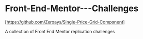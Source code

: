 # Front-End-Mentor---Challenges

[https://github.com/Zeroays/Single-Price-Grid-Component]


A collection of Front End Mentor replication challenges
